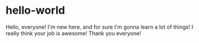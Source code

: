 # hello-world


Hello, everyone!
I'm new here, and for sure I'm gonna learn a lot of things!
I really think your job is awesome!
Thank you everyone!
